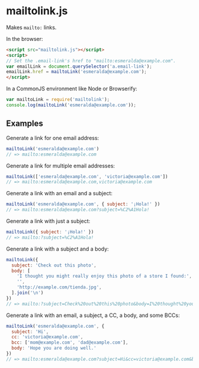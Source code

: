 mailtolink.js
=============

Makes `mailto:` links.

In the browser:

```html
<script src="mailtolink.js"></script>
<script>
// Set the .email-link's href to "mailto:esmeralda@example.com".
var emailLink = document.querySelector('a.email-link');
emailLink.href = mailtoLink('esmeralda@example.com');
</script>
```

In a CommonJS environment like Node or Browserify:

```js
var mailtoLink = require('mailtolink');
console.log(mailtoLink('esmeralda@example.com'));
```

Examples
--------

Generate a link for one email address:

```js
mailtoLink('esmeralda@example.com')
// => mailto:esmeralda@example.com
```

Generate a link for multiple email addresses:

```js
mailtoLink(['esmeralda@example.com', 'victoria@example.com'])
// => mailto:esmeralda@example.com,victoria@example.com
```

Generate a link with an email and a subject:

```js
mailtoLink('esmeralda@example.com', { subject: '¡Hola!' })
// => mailto:esmeralda@example.com?subject=%C2%A1Hola!
```

Generate a link with just a subject:

```js
mailtoLink({ subject: '¡Hola!' })
// => mailto:?subject=%C2%A1Hola!
```

Generate a link with a subject and a body:

```js
mailtoLink({
  subject: 'Check out this photo',
  body: [
    'I thought you might really enjoy this photo of a store I found:',
    '',
    'http://example.com/tienda.jpg',
  ].join('\n')
})
// => mailto:?subject=Check%20out%20this%20photo&body=I%20thought%20you%20might%20really%20enjoy%20this%20photo%20of%20a%20store%20I%20found%3A%0D%0A%0D%0Ahttp%3A%2F%2Fexample.com%2Ftienda.jpg'
```

Generate a link with an email, a subject, a CC, a body, and some BCCs:

```js
mailtoLink('esmeralda@example.com', {
  subject: 'Hi',
  cc: 'victoria@example.com',
  bcc: ['mom@example.com', 'dad@example.com'],
  body: 'Hope you are doing well.'
})
// => mailto:esmeralda@example.com?subject=Hi&cc=victoria@example.com&bcc=mom@example.com,dad@example.com&body=Hope%20you%20are%20doing%20well.
```

